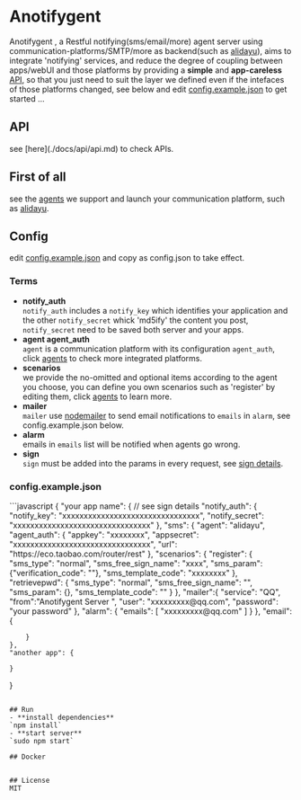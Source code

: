 # Anotifygent
Anotifygent , a Restful notifying(sms/email/more) agent server using communication-platforms/SMTP/more as backend(such as [alidayu](https://www.alidayu.com)), aims to integrate 'notifying' services, and reduce the degree of coupling between apps/webUI and those platforms by providing a **simple** and **app-careless** [API](./docs/api/api.md), so that you just need to suit the layer we defined even if the intefaces of those platforms changed, see below and edit <a href="#config.example.json">config.example.json</a> to get started ...

<h2>API</h2>
see [here](./docs/api/api.md) to check APIs.

## First of all
see the [agents](./docs/config/agents.md) we support and launch your communication platform, such as [alidayu](https://www.alidayu.com).

## Config
edit <a href="#config.example.json">config.example.json</a> and copy as config.json to take effect.  

### Terms
- **notify_auth**  
`notify_auth` includes a `notify_key` which identifies your application and the other `notify_secret` whick 'md5ify' the content you post, `notify_secret` need to be saved both server and your apps.
- **agent agent_auth**  
`agent` is a communication platform with its configuration `agent_auth`, click [agents](./docs/config/agents.md) to check more integrated platforms.
- **scenarios**  
we provide the no-omitted and optional items according to the agent you choose, you can define you own scenarios such as 'register' by editing them, click [agents](./docs/config/agents.md) to learn more.
- **mailer**  
`mailer` use [nodemailer](https://github.com/nodemailer/nodemailer) to send email notifications to `emails` in `alarm`, see config.example.json below.
- **alarm**  
emails in `emails` list will be notified when agents go wrong.
- **sign**  
`sign` must be added into the params in every request, see [sign details](./docs/api/sign.md).

<h3 id = "config.example.json">config.example.json</h3>
```javascript
{
    "your app name": {
        // see sign details
        "notify_auth": {
            "notify_key": "xxxxxxxxxxxxxxxxxxxxxxxxxxxxxxxx",
            "notify_secret": "xxxxxxxxxxxxxxxxxxxxxxxxxxxxxxxx"
        },
        "sms": {
            "agent": "alidayu",
            "agent_auth": {
                "appkey": "xxxxxxxx",
                "appsecret": "xxxxxxxxxxxxxxxxxxxxxxxxxxxxxxxx",
                "url": "https://eco.taobao.com/router/rest"
            },
            "scenarios": {
                "register": {
                    "sms_type": "normal",
                    "sms_free_sign_name": "xxxx",
                    "sms_param": {"verification_code": ""},
                    "sms_template_code": "xxxxxxxx"
                },
                "retrievepwd": {
                    "sms_type": "normal",
                    "sms_free_sign_name": "",
                    "sms_param": {},
                    "sms_template_code": ""
                }
            },
            "mailer":{
                "service": "QQ",
                "from":"Anotifygent Server <xxxxxxxxx@qq.com>",
                "user": "xxxxxxxxx@qq.com",
                "password": "your password"
            },
            "alarm": {
                "emails": [
                    "xxxxxxxxx@qq.com"
                ]
            }
        },
        "email": {

        }
    },
    "another app": {
        
    }
}
```

## Run
- **install dependencies**  
`npm install`  
- **start server**  
`sudo npm start`

## Docker


## License
MIT
